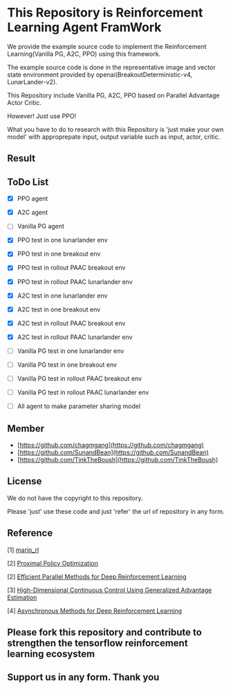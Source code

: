 # This Repository is Reinforcement Learning Agent FramWork

We provide the example source code to implement the Reinforcement Learning(Vanilla PG, A2C, PPO) using this framework.

The example source code is done in the representative image and vector state environment provided by openai(BreakoutDeterministic-v4, LunarLander-v2).

This Repository include Vanilla PG, A2C, PPO based on Parallel Advantage Actor Critic.

However! Just use PPO!

What you have to do to research with this Repository is 'just make your own model' with approprepate input, output variable such as input, actor, critic.

## Result

## ToDo List

- [x] PPO agent
- [x] A2C agent
- [ ] Vanilla PG agent
- [x] PPO test in one lunarlander env
- [x] PPO test in one breakout env
- [x] PPO test in rollout PAAC breakout env
- [x] PPO test in rollout PAAC lunarlander env
- [x] A2C test in one lunarlander env
- [x] A2C test in one breakout env
- [x] A2C test in rollout PAAC breakout env
- [x] A2C test in rollout PAAC lunarlander env
- [ ] Vanilla PG test in one lunarlander env
- [ ] Vanilla PG test in one breakout env
- [ ] Vanilla PG test in rollout PAAC breakout env
- [ ] Vanilla PG test in rollout PAAC lunarlander env
- [ ] All agent to make parameter sharing model


## Member

- [https://github.com/chagmgang](https://github.com/chagmgang)
- [https://github.com/SunandBean](https://github.com/SunandBean)
- [https://github.com/TinkTheBoush](https://github.com/TinkTheBoush)

## License

We do not have the copyright to this repository.

Please 'just' use these code and just 'refer' the url of repository in any form.


## Reference

[1] [mario_rl](https://github.com/jcwleo/mario_rl)

[2] [Proximal Policy Optimization](https://arxiv.org/abs/1707.06347)

[2] [Efficient Parallel Methods for Deep Reinforcement Learning](https://arxiv.org/abs/1705.04862)

[3] [High-Dimensional Continuous Control Using Generalized Advantage Estimation](https://arxiv.org/abs/1506.02438)

[4] [Asynchronous Methods for Deep Reinforcement Learning](https://arxiv.org/abs/1602.01783)

## Please fork this repository and contribute to strengthen the tensorflow reinforcement learning ecosystem

## Support us in any form. Thank you